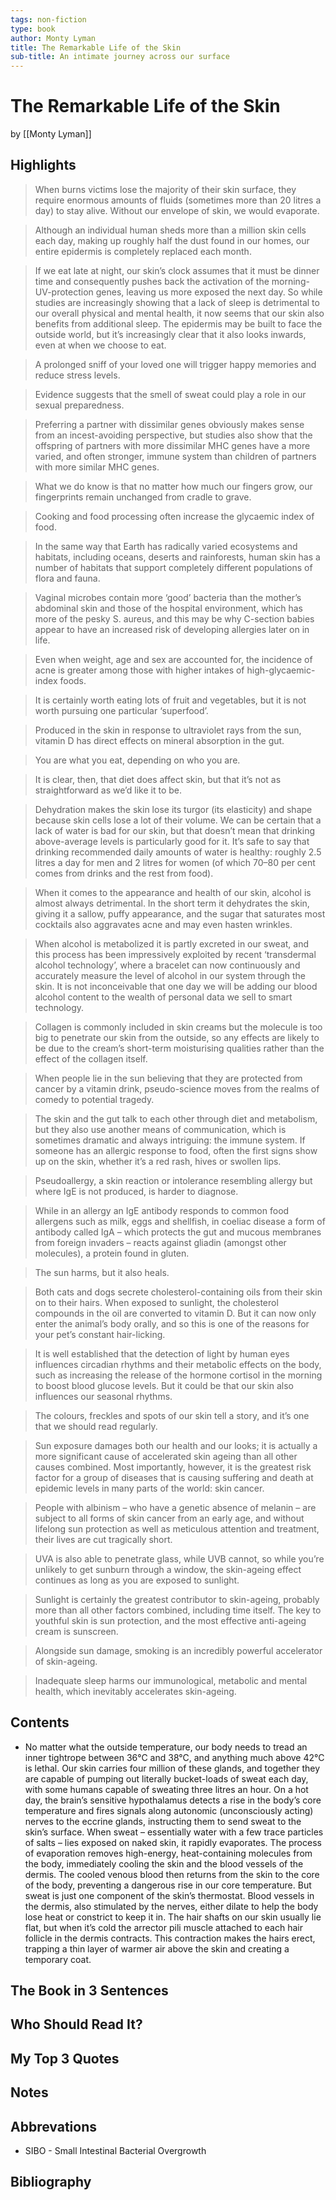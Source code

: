 ```yaml
---
tags: non-fiction
type: book
author: Monty Lyman
title: The Remarkable Life of the Skin
sub-title: An intimate journey across our surface
---
```


# The Remarkable Life of the Skin
by [[Monty Lyman]]

## Highlights
> When burns victims lose the majority of their skin surface, they require enormous amounts of fluids (sometimes more than 20 litres a day) to stay alive. Without our envelope of skin, we would evaporate.

> Although an individual human sheds more than a million skin cells each day, making up roughly half the dust found in our homes, our entire epidermis is completely replaced each month.

> If we eat late at night, our skin’s clock assumes that it must be dinner time and consequently pushes back the activation of the morning-UV-protection genes, leaving us more exposed the next day. So while studies are increasingly showing that a lack of sleep is detrimental to our overall physical and mental health, it now seems that our skin also benefits from additional sleep. The epidermis may be built to face the outside world, but it’s increasingly clear that it also looks inwards, even at when we choose to eat.

> A prolonged sniff of your loved one will trigger happy memories and reduce stress levels.

> Evidence suggests that the smell of sweat could play a role in our sexual preparedness.

> Preferring a partner with dissimilar genes obviously makes sense from an incest-avoiding perspective, but studies also show that the offspring of partners with more dissimilar MHC genes have a more varied, and often stronger, immune system than children of partners with more similar MHC genes.

> What we do know is that no matter how much our fingers grow, our fingerprints remain unchanged from cradle to grave.

> Cooking and food processing often increase the glycaemic index of food.

> In the same way that Earth has radically varied ecosystems and habitats, including oceans, deserts and rainforests, human skin has a number of habitats that support completely different populations of flora and fauna.

> Vaginal microbes contain more ‘good’ bacteria than the mother’s abdominal skin and those of the hospital environment, which has more of the pesky S. aureus, and this may be why C-section babies appear to have an increased risk of developing allergies later on in life.

> Even when weight, age and sex are accounted for, the incidence of acne is greater among those with higher intakes of high-glycaemic-index foods.

> It is certainly worth eating lots of fruit and vegetables, but it is not worth pursuing one particular ‘superfood’.

> Produced in the skin in response to ultraviolet rays from the sun, vitamin D has direct effects on mineral absorption in the gut.

> You are what you eat, depending on who you are.

> It is clear, then, that diet does affect skin, but that it’s not as straightforward as we’d like it to be.

> Dehydration makes the skin lose its turgor (its elasticity) and shape because skin cells lose a lot of their volume. We can be certain that a lack of water is bad for our skin, but that doesn’t mean that drinking above-average levels is particularly good for it. It’s safe to say that drinking recommended daily amounts of water is healthy: roughly 2.5 litres a day for men and 2 litres for women (of which 70–80 per cent comes from drinks and the rest from food).

> When it comes to the appearance and health of our skin, alcohol is almost always detrimental. In the short term it dehydrates the skin, giving it a sallow, puffy appearance, and the sugar that saturates most cocktails also aggravates acne and may even hasten wrinkles.

> When alcohol is metabolized it is partly excreted in our sweat, and this process has been impressively exploited by recent ‘transdermal alcohol technology’, where a bracelet can now continuously and accurately measure the level of alcohol in our system through the skin. It is not inconceivable that one day we will be adding our blood alcohol content to the wealth of personal data we sell to smart technology.

> Collagen is commonly included in skin creams but the molecule is too big to penetrate our skin from the outside, so any effects are likely to be due to the cream’s short-term moisturising qualities rather than the effect of the collagen itself.

> When people lie in the sun believing that they are protected from cancer by a vitamin drink, pseudo-science moves from the realms of comedy to potential tragedy.

> The skin and the gut talk to each other through diet and metabolism, but they also use another means of communication, which is sometimes dramatic and always intriguing: the immune system. If someone has an allergic response to food, often the first signs show up on the skin, whether it’s a red rash, hives or swollen lips.

> Pseudoallergy, a skin reaction or intolerance resembling allergy but where IgE is not produced, is harder to diagnose.

> While in an allergy an IgE antibody responds to common food allergens such as milk, eggs and shellfish, in coeliac disease a form of antibody called IgA – which protects the gut and mucous membranes from foreign invaders – reacts against gliadin (amongst other molecules), a protein found in gluten.

> The sun harms, but it also heals.

> Both cats and dogs secrete cholesterol-containing oils from their skin on to their hairs. When exposed to sunlight, the cholesterol compounds in the oil are converted to vitamin D. But it can now only enter the animal’s body orally, and so this is one of the reasons for your pet’s constant hair-licking.

> It is well established that the detection of light by human eyes influences circadian rhythms and their metabolic effects on the body, such as increasing the release of the hormone cortisol in the morning to boost blood glucose levels. But it could be that our skin also influences our seasonal rhythms.

> The colours, freckles and spots of our skin tell a story, and it’s one that we should read regularly.

> Sun exposure damages both our health and our looks; it is actually a more significant cause of accelerated skin ageing than all other causes combined. Most importantly, however, it is the greatest risk factor for a group of diseases that is causing suffering and death at epidemic levels in many parts of the world: skin cancer.

> People with albinism – who have a genetic absence of melanin – are subject to all forms of skin cancer from an early age, and without lifelong sun protection as well as meticulous attention and treatment, their lives are cut tragically short.

> UVA is also able to penetrate glass, while UVB cannot, so while you’re unlikely to get sunburn through a window, the skin-ageing effect continues as long as you are exposed to sunlight.

> Sunlight is certainly the greatest contributor to skin-ageing, probably more than all other factors combined, including time itself. The key to youthful skin is sun protection, and the most effective anti-ageing cream is sunscreen.

> Alongside sun damage, smoking is an incredibly powerful accelerator of skin-ageing.

> Inadequate sleep harms our immunological, metabolic and mental health, which inevitably accelerates skin-ageing.

## Contents
* No matter what the outside temperature, our body needs to tread an inner tightrope between 36°C and 38°C, and anything much above 42°C is lethal. Our skin carries four million of these glands, and together they are capable of pumping out literally bucket-loads of sweat each day, with some humans capable of sweating three litres an hour. On a hot day, the brain’s sensitive hypothalamus detects a rise in the body’s core temperature and fires signals along autonomic (unconsciously acting) nerves to the eccrine glands, instructing them to send sweat to the skin’s surface. When sweat – essentially water with a few trace particles of salts – lies exposed on naked skin, it rapidly evaporates. The process of evaporation removes high-energy, heat-containing molecules from the body, immediately cooling the skin and the blood vessels of the dermis. The cooled venous blood then returns from the skin to the core of the body, preventing a dangerous rise in our core temperature. But sweat is just one component of the skin’s thermostat. Blood vessels in the dermis, also stimulated by the nerves, either dilate to help the body lose heat or constrict to keep it in. The hair shafts on our skin usually lie flat, but when it’s cold the arrector pili muscle attached to each hair follicle in the dermis contracts. This contraction makes the hairs erect, trapping a thin layer of warmer air above the skin and creating a temporary coat.

## The Book in 3 Sentences

## Who Should Read It?

## My Top 3 Quotes

## Notes

## Abbrevations
* SIBO - Small Intestinal Bacterial Overgrowth

## Bibliography
